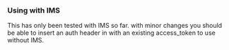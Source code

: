 ### Using with IMS

This has only been tested with IMS so far. with minor changes you should be able to insert an auth header in with an existing access_token to use without IMS.
